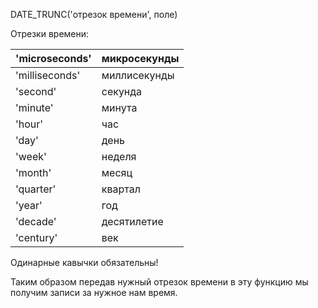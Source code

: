 DATE_TRUNC('отрезок времени', поле)

Отрезки времени:

| 'microseconds' | микросекунды |
| -------------- | ------------ |
| 'milliseconds' | миллисекунды |
| 'second'       | секунда      |
| 'minute'       | минута       |
| 'hour'         | час          |
| 'day'          | день         |
| 'week'         | неделя       |
| 'month'        | месяц        |
| 'quarter'      | квартал      |
| 'year'         | год          |
| 'decade'       | десятилетие  |
| 'century'      | век          |
Одинарные кавычки обязательны!

Таким образом передав нужный отрезок времени в эту функцию мы получим записи за нужное нам время.
